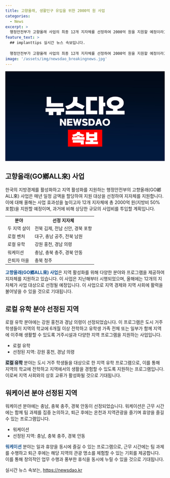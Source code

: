 ```yaml
---
title: 고향올래, 생활인구 유입을 위한 2000억 원 사업
categories:
  - News
excerpt: >
  행정안전부가 고향올래 사업의 최종 12개 지자체를 선정하여 2000억 원을 지원할 예정이라고 밝혔다. 사업은 지역경제를 활성화하기 위해 생활인구를 유입시키는 것을 목표로 하며, 로컬 벤처, 로컬 유학, 워케이션, 은퇴자 마을 등 5개 유형으로 구성됐다. 선정된 지자체들은 지역 특성화 체험 프로그램을 운영할 계획이며, 워케이션 분야에는 충남, 충북 등이 선정됐다. 행안부 차관은 지속적인 사업 추진과 모범사례 발굴을 통해 생활인구 확보 사업을 확대할 계획이라고 전했다. (출처: 정책브리핑)
feature_text: >
  ## implanttips 실시간 뉴스 속보입니다.

  행정안전부가 고향올래 사업의 최종 12개 지자체를 선정하여 2000억 원을 지원할 예정이라고 밝혔다. 사업은 지역경제를 활성화하기 위해 생활인구를 유입시키는 것을 목표로 하며, 로컬 벤처, 로컬 유학, 워케이션, 은퇴자 마을 등 5개 유형으로 구성됐다. 선정된 지자체들은 지역 특성화 체험 프로그램을 운영할 계획이며, 워케이션 분야에는 충남, 충북 등이 선정됐다. 행안부 차관은 지속적인 사업 추진과 모범사례 발굴을 통해 생활인구 확보 사업을 확대할 계획이라고 전했다. (출처: 정책브리핑)
image: '/assets/img/newsdao_breakingnews.jpg'
---
```


<p><img src="/assets/img/newsdao_breakingnews.jpg" alt="implanttips 속보" /></p>

<h2 data-ke-size="size26">고향올래(GO鄕ALL來) 사업</h2>

<p data-ke-size="size16">한국의 지방경제를 활성화하고 지역 활성화를 지원하는 행정안전부의 고향올래(GO鄕ALL來) 사업은 매년 일정 금액을 할당하여 지원 대상을 선정하여 지자체를 지원합니다. 이에 대해 올해는 사업 효과성을 높이고자 12개 지자체에 총 2000억 원(지방비 50% 포함)을 지원할 예정이며, 과거에 비해 상당한 규모의 사업비를 투입할 계획입니다.</p>

<table>
  <tr>
    <td style="text-align: center; height: 17px;"><b>분야</b></td>
    <td style="text-align: center; height: 17px;"><b>선정 지자체</b></td>
  </tr>
  <tr>
    <td style="text-align: left; height: 17px;">두 지역 살이</td>
    <td style="text-align: left; height: 17px;">전북 김제, 전남 신안, 경북 포항</td>
  </tr>
  <tr>
    <td style="text-align: left; height: 17px;">로컬 벤처</td>
    <td style="text-align: left; height: 17px;">대구, 충남 공주, 전북 남원</td>
  </tr>
  <tr>
    <td style="text-align: left; height: 17px;">로컬 유학</td>
    <td style="text-align: left; height: 17px;">강원 홍천, 경남 의령</td>
  </tr>
  <tr>
    <td style="text-align: left; height: 17px;">워케이션</td>
    <td style="text-align: left; height: 17px;">충남, 충북 충주, 경북 안동</td>
  </tr>
  <tr>
    <td style="text-align: left; height: 17px;">은퇴자 마을</td>
    <td style="text-align: left; height: 17px;">충북 청주</td>
  </tr>
</table>

<p><b><span style="color: #1a5490;">고향올래(GO鄕ALL來) 사업</span></b>은 지역 활성화를 위해 다양한 분야와 프로그램을 제공하여 지자체를 지원하고 있습니다. 이 사업은 지난해부터 시행되었으며, 올해에는 12개의 지자체가 사업 대상으로 선정될 예정입니다. 이 사업으로 지역 경제와 지역 사회에 활력을 불어넣을 수 있을 것으로 기대됩니다.</p>

<h2 data-ke-size="size26">로컬 유학 분야 선정된 지역</h2>

<p data-ke-size="size16">로컬 유학 분야에는 강원 홍천과 경남 의령이 선정되었습니다. 이 프로그램은 도시 거주 학생들이 지역의 학교에 6개월 이상 전학하고 유학생 가족 전체 또는 일부가 함께 지역에 이주해 생활할 수 있도록 거주시설과 다양한 지역 프로그램을 지원하는 사업입니다.</p>

<ul>
  <li>로컬 유학</li>
  <li>선정된 지역: 강원 홍천, 경남 의령</li>
</ul>

<p><b><span style="background-color: #21538527;">로컬 유학</span></b> 분야는 도시 거주 학생들을 대상으로 한 지역 유학 프로그램으로, 이를 통해 지역의 학교에 전학하고 지역에서의 생활을 경험할 수 있도록 지원하는 프로그램입니다. 이로써 지역 사회와의 상호 교류가 활성화될 것으로 기대됩니다.</p>

<h2 data-ke-size="size26">워케이션 분야 선정된 지역</h2>

<p data-ke-size="size16">워케이션 분야에는 충남, 충북 충주, 경북 안동이 선정되었습니다. 워케이션은 근무 시간에는 함께 팀 과제를 집중 논의하고, 퇴근 후에는 온천과 지역관광을 즐기며 휴양을 즐길 수 있는 프로그램입니다.</p>

<ul>
  <li>워케이션</li>
  <li>선정된 지역: 충남, 충북 충주, 경북 안동</li>
</ul>

<p><b><span style="color: #1a5490;">워케이션</span></b> 분야는 일과 휴양을 동시에 즐길 수 있는 프로그램으로, 근무 시간에는 팀 과제를 수행하고 퇴근 후에는 해당 지역의 관광 명소를 체험할 수 있는 기회를 제공합니다. 이를 통해 창의적인 업무 수행과 풍부한 휴식을 동시에 누릴 수 있을 것으로 기대됩니다.</p>
실시간 뉴스 속보는, <a href="https://newsdao.kr" rel="dofollow">https://newsdao.kr</a>


